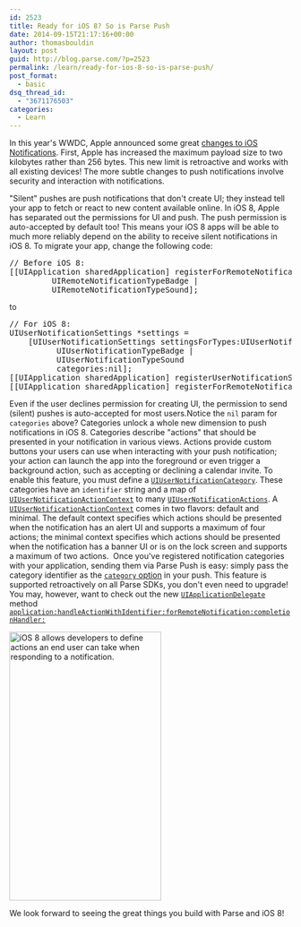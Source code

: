 ```yaml
---
id: 2523
title: Ready for iOS 8? So is Parse Push
date: 2014-09-15T21:17:16+00:00
author: thomasbouldin
layout: post
guid: http://blog.parse.com/?p=2523
permalink: /learn/ready-for-ios-8-so-is-parse-push/
post_format:
  - basic
dsq_thread_id:
  - "3671176503"
categories:
  - Learn
---
```

In this year's WWDC, Apple announced some great [changes to iOS Notifications](http://devstreaming.apple.com/videos/wwdc/2014/713xx1il4h4ur9c/713/713_whats_new_in_ios_notifications.pdf?dl=1). First, Apple has increased the maximum payload size to two kilobytes rather than 256 bytes. This new limit is retroactive and works with all existing devices! The more subtle changes to push notifications involve security and interaction with notifications.

"Silent" pushes are push notifications that don't create UI; they instead tell your app to fetch or react to new content available online. In iOS 8, Apple has separated out the permissions for UI and push. The push permission is auto-accepted by default too! This means your iOS 8 apps will be able to much more reliably depend on the ability to receive silent notifications in iOS 8. To migrate your app, change the following code:

<pre class="EnlighterJSRAW" data-enlighter-language="csharp">// Before iOS 8:
[[UIApplication sharedApplication] registerForRemoteNotificationTypes:UIRemoteNotificationTypeAlert |
         UIRemoteNotificationTypeBadge |
         UIRemoteNotificationTypeSound];</pre>

to

<pre class="EnlighterJSRAW" data-enlighter-language="csharp">// For iOS 8:
UIUserNotificationSettings *settings =
    [UIUserNotificationSettings settingsForTypes:UIUserNotificationTypeAlert |
          UIUserNotificationTypeBadge |
          UIUserNotificationTypeSound
          categories:nil];
[[UIApplication sharedApplication] registerUserNotificationSettings:settings];
[[UIApplication sharedApplication] registerForRemoteNotifications];</pre>

Even if the user declines permission for creating UI, the permission to send (silent) pushes is auto-accepted for most users.Notice the `nil` param for `categories` above? Categories unlock a whole new dimension to push notifications in iOS 8. Categories describe "actions" that should be presented in your notification in various views. Actions provide custom buttons your users can use when interacting with your push notification; your action can launch the app into the foreground or even trigger a background action, such as accepting or declining a calendar invite. To enable this feature, you must define a [`UIUserNotificationCategory`](https://developer.apple.com/library/prerelease/ios/documentation/UIKit/Reference/UIUserNotificationCategory_class/index.html#//apple_ref/occ/cl/UIUserNotificationCategory). These categories have an `identifier` string and a map of [`UIUserNotificationActionContext`](https://developer.apple.com/library/prerelease/ios/documentation/UIKit/Reference/UIUserNotificationCategory_class/index.html#//apple_ref/doc/c_ref/UIUserNotificationActionContext) to many [`UIUserNotificationActions`](https://developer.apple.com/library/prerelease/ios/documentation/UIKit/Reference/UIUserNotificationAction_class/index.html). A [`UIUserNotificationActionContext`](https://developer.apple.com/library/prerelease/ios/documentation/UIKit/Reference/UIUserNotificationCategory_class/index.html#//apple_ref/doc/c_ref/UIUserNotificationActionContext) comes in two flavors: default and minimal. The default context specifies which actions should be presented when the notification has an alert UI and supports a maximum of four actions; the minimal context specifies which actions should be presented when the notification has a banner UI or is on the lock screen and supports a maximum of two actions.  Once you've registered notification categories with your application, sending them via Parse Push is easy: simply pass the category identifier as the [`category` option](https://parse.com/docs/push_guide#options/iOS) in your push. This feature is supported retroactively on all Parse SDKs, you don't even need to upgrade! You may, however, want to check out the new [`UIApplicationDelegate`](https://developer.apple.com/library/prerelease/ios/documentation/UIKit/Reference/UIApplicationDelegate_Protocol/) method [`application:handleActionWithIdentifier:forRemoteNotification:completionHandler:`](https://developer.apple.com/library/prerelease/ios/documentation/UIKit/Reference/UIApplicationDelegate_Protocol/#//apple_ref/occ/intfm/UIApplicationDelegate/application:handleActionWithIdentifier:forRemoteNotification:completionHandler:)

<img class="size-full wp-image-2524 aligncenter" src="{{ site.url }}/assets/wp-content/uploads/2014/09/upload.png" alt="iOS 8 allows developers to define actions an end user can take when responding to a notification." width="271" height="480" />

We look forward to seeing the great things you build with Parse and iOS 8!